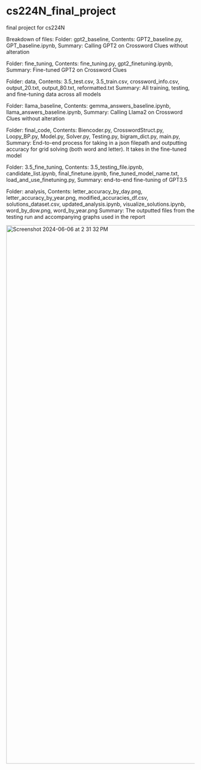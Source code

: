 # cs224N_final_project
final project for cs224N

Breakdown of files:
Folder: gpt2_baseline, Contents: GPT2_baseline.py, GPT_baseline.ipynb, Summary: Calling GPT2 on Crossword Clues without alteration

Folder: fine_tuning, Contents: fine_tuning.py, gpt2_finetuning.ipynb, Summary: Fine-tuned GPT2 on Crossword Clues

Folder: data, Contents: 3.5_test.csv, 3.5_train.csv, crossword_info.csv, output_20.txt, output_80.txt, reformatted.txt Summary: All training, testing, and fine-tuning data across all models

Folder: llama_baseline, Contents: gemma_answers_baseline.ipynb, llama_answers_baseline.ipynb, Summary: Calling Llama2 on Crossword Clues without alteration

Folder: final_code, Contents: Biencoder.py, CrosswordStruct.py, Loopy_BP.py, Model.py, Solver.py, Testing.py, bigram_dict.py, main.py, Summary: End-to-end process for taking in a json filepath and outputting accuracy for grid solving (both word and letter). It takes in the fine-tuned model

Folder: 3.5_fine_tuning, Contents: 3.5_testing_file.ipynb, candidate_list.ipynb, final_finetune.ipynb, fine_tuned_model_name.txt, load_and_use_finetuning.py, Summary: end-to-end fine-tuning of GPT3.5

Folder: analysis, Contents: letter_accuracy_by_day.png, letter_accuracy_by_year.png, modified_accuracies_df.csv, solutions_dataset.csv, updated_analysis.ipynb, visualize_solutions.ipynb, word_by_dow.png, word_by_year.png Summary: The outputted files from the testing run and accompanying graphs used in the report

<img width="1440" alt="Screenshot 2024-06-06 at 2 31 32 PM" src="https://github.com/ishanmehta2/cs224N_final_project/assets/157362241/127027b2-8596-445d-a2a8-9d2691f5a7b5">


